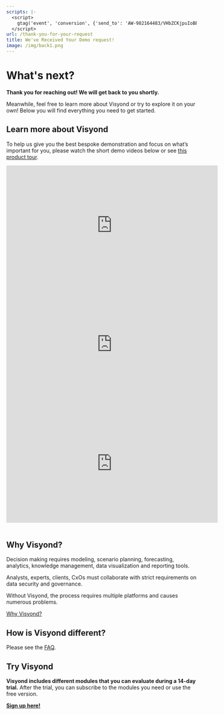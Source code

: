 ```yaml
---
scripts: |-
  <script>
    gtag('event', 'conversion', {'send_to': 'AW-982164483/VHbZCKjpuIoBEIPIqtQD'});
  </script>
url: /thank-you-for-your-request
title: We've Received Your Demo request!
image: /img/back1.png
---
```

# What's next?

**Thank you for reaching out! We will get back to you shortly.**

Meanwhile, feel free to learn more about Visyond or try to explore it on your own! Below you will find everything you need to get started.

## Learn more about Visyond

To help us give you the best bespoke demonstration and focus on what’s important for you, please watch the short demo videos below or see [this product tour](https://help.visyond.com/articles/new-to-visyond-a-visual-overview/).

<iframe width="560" height="315" src="https://www.youtube.com/embed/uufPL_qXvaI" frameborder="0" allow="accelerometer; autoplay; encrypted-media; gyroscope; picture-in-picture" allowfullscreen></iframe>

<iframe width="560" height="315" src="https://www.youtube.com/embed/4uZ7bKc91WE" frameborder="0" allow="accelerometer; autoplay; encrypted-media; gyroscope; picture-in-picture" allowfullscreen></iframe>

<iframe width="560" height="315" src="https://www.youtube.com/embed/xCJT4vkskq8" frameborder="0" allow="accelerometer; autoplay; encrypted-media; gyroscope; picture-in-picture" allowfullscreen></iframe>
<br><br>

## Why Visyond?

Decision making requires modeling, scenario planning, forecasting, analytics, knowledge management, data visualization and reporting tools.

Analysts, experts, clients, CxOs must collaborate with strict requirements on data security and governance.

Without Visyond, the process requires multiple platforms and causes numerous problems.

[Why Visyond?](https://visyond.com/why-visyond/)

## How is Visyond different?

Please see the [FAQ](https://visyond.com/faq/).

## Try Visyond

**Visyond includes different modules that you can evaluate during a 14-day trial.** After the trial, you can subscribe to the modules you need or use the free version.

[**Sign up here!**](https://visyond.com/accounts/signup/)
